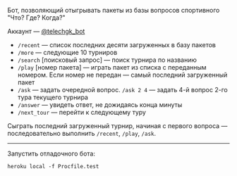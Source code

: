 Бот, позволяющий отыгрывать пакеты из базы вопросов спортивного "Что? Где? Когда?"

Аккаунт &mdash; [@telechgk_bot](http://telegram.me/telechgk_bot)

* `/recent` &mdash; список последних десяти загруженных в базу пакетов
* `/more` &mdash; следующие 10 турниров
* `/search` [поисковый запрос] &mdash; поиск турнира по названию
* `/play` [номер пакета] &mdash; играть пакет из списка с переданным номером. Если номер не передан &mdash; 
самый последний загруженный пакет
* `/ask` &mdash; задать очередной вопрос. `/ask 2 4` &mdash; задать 4-й вопрос 2-го тура текущего турнира
* `/answer` &mdash; увидеть ответ, не дожидаясь конца минуты
* `/next_tour` &mdash; перейти к следующему туру

Сыграть последний загруженный турнир, начиная с первого вопроса &mdash; 
последовательно выполнить `/recent`, `/play`, `/ask`.


--------

Запустить отладочного бота:
```
heroku local -f Procfile.test
```